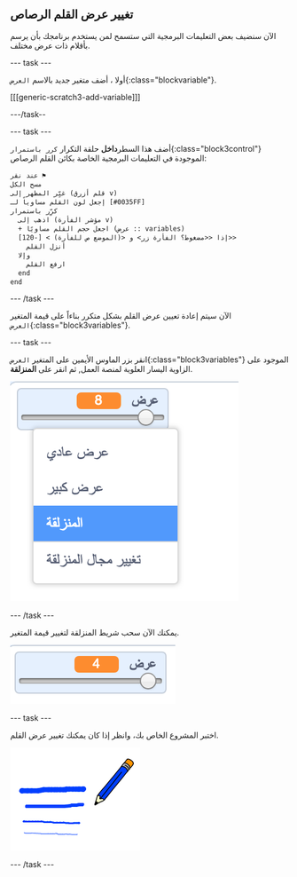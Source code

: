 ## تغيير عرض القلم الرصاص

الآن سنضيف بعض التعليمات البرمجية التي ستسمح لمن يستخدم برنامجك بأن يرسم بأقلام ذات عرض مختلف.

\--- task \---

أولا ، أضف متغير جديد بالاسم `العرض`{:class="blockvariable"}.

[[[generic-scratch3-add-variable]]]

\---/task--

\--- task \---

أضف هذا السطر**داخل** حلقة التكرار `كرر باستمرار`{:class="block3control"} الموجودة في التعليمات البرمجية الخاصة بكائن القلم الرصاص:

```blocks3
عند نقر ⚑
مسح الكل
غيِّر المظهر إلى (قلم أزرق v)
إجعل لون القلم مساوياً لـ [#0035FF]
كرِّر باستمرار 
  اذهب إلى (مؤشر الفأرة v)
  + اجعل حجم القلم مساويًا (عرض :: variables)
  إذا <<مضغوط؟ الفأرة زر> و <(الموضع ص للفأرة) > [-120]>> 
    أنزل القلم
  وإلا 
    ارفع القلم
  end
end
```

\--- /task \---

الآن سيتم إعادة تعيين عرض القلم بشكل متكرر بناءاً على قيمة المتغير `العرض`{:class="block3variables"}.

\--- task \---

انقر بزر الماوس الأيمين على المتغير `العرض`{:class="block3variables"} الموجود على الزاوية اليسار العلوية لمنصة العمل, ثم انقر على **المنزلقة**.

![لقطة الشاشة](images/paint-slider.png)

\--- /task \---

يمكنك الآن سحب شريط المنزلقة لتغيير قيمة المتغير.

![لقطة الشاشة](images/paint-slider-change.png)

\--- task \---

اختبر المشروع الخاص بك، وانظر إذا كان يمكنك تغيير عرض القلم.

![لقطة الشاشة](images/paint-width-test.png)

\--- /task \---